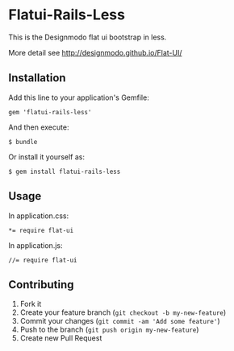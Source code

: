 # Flatui-Rails-Less

This is the Designmodo flat ui bootstrap in less.

More detail see  http://designmodo.github.io/Flat-UI/

## Installation

Add this line to your application's Gemfile:

    gem 'flatui-rails-less'

And then execute:

    $ bundle

Or install it yourself as:

    $ gem install flatui-rails-less

## Usage

In application.css:

    *= require flat-ui

In application.js:

    //= require flat-ui


## Contributing

1. Fork it
2. Create your feature branch (`git checkout -b my-new-feature`)
3. Commit your changes (`git commit -am 'Add some feature'`)
4. Push to the branch (`git push origin my-new-feature`)
5. Create new Pull Request

